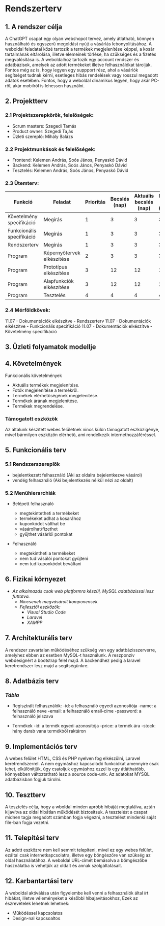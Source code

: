 # Rendszerterv
## 1. A rendszer célja

A ChatGPT csapat egy olyan webshopot tervez, amely átlátható, könnyen használható és egyszerű megoldást nyújt a vásárlás lebonyolításához. A weboldal feladatai közé tartozik a termékek megjelenítése képpel, a kosár tartalmának eltárolása, illetve elemeinek törlése, ha szükséges és a fizetés megvalósítása is. A weboldalhoz tartozik egy account rendszer és adatbázisok, amelyek az adott termékeket illetve felhasználókat tárolják. Fontos még az is, hogy legyen egy suppport rész, ahol a vásárlók segítséget tudnak kérni, esetleges hibás rendelések vagy rosszul megadott adatok esetében. Fontos, hogy a weboldal dinamikus legyen, hogy akár PC-ről, akár mobilról is lehessen használni.

## 2. Projektterv

### 2.1 Projektszerepkörök, felelőségek:
   * Scrum masters: Szegedi Tamás
   * Product owner: Szegedi Ta,ás
   * Üzleti szereplő: Mihály Balázs

### 2.2 Projektmunkások és felelőségek:
   * Frontend: Kelemen András, Soós János, Penyaskó Dávid
   * Backend: Kelemen András, Soós János, Penyaskó Dávid
   * Tesztelés: Kelemen András, Soós János, Penyaskó Dávid

### 2.3 Ütemterv:

|Funkció                  | Feladat                                | Prioritás | Becslés (nap) | Aktuális becslés (nap) | Eltelt idő (nap) | Becsült idő (nap) |
|-------------------------|----------------------------------------|-----------|---------------|------------------------|------------------|---------------------|
|Követelmény specifikáció |Megírás                                 |         1 |             3 |                      3 |                3 |                   3 |       
|Funkcionális specifikáció|Megírás                                 |         1 |             3 |                      3 |                3 |                   3 |
|Rendszerterv             |Megírás                                 |         1 |             3 |                      3 |                3 |                   3 |
|Program                  |Képernyőtervek elkészítése              |         2 |             3 |                      3 |                3 |                   3 | 
|Program                  |Prototípus elkészítése                  |         3 |            12 |                     12 |               12 |                  13 |
|Program                  |Alapfunkciók elkészítése                |         3 |            12 |                     12 |               12 |                  13 |
|Program                  |Tesztelés                               |         4 |             4 |                      4 |                4 |                   4 |

### 2.4 Mérföldkövek:

11.07 - Dokumentációk elkészítve - Rendszerterv
11.07 - Dokumentációk elkészítve - Funkcionális specifikáció
11.07 - Dokumentációk elkészítve - Követelmény specifikáció

## 3. Üzleti folyamatok modellje




## 4. Követelmények

Funkcionális követelmények

- Aktuális termékek megjelenítése.
- Fotók megjelenítése a termékről.
- Termékek elérhetőségének megjelenítése.
- Termékek árának megjelenítése.
- Termékek megrendelése.

### Támogatott eszközök

Az általunk készített webes felületnek nincs külön támogatott eszközigénye, mivel bármilyen eszközön elérhető, ami rendelkezik internethozzáféréssel.

## 5. Funkcionális terv

### 5.1 Rendszerszereplők

 - bejelentkezett felhasználó (Aki az oldalra bejelentkezve vásárol)
 - vendég felhasználó (Aki bejelentkezés nélkül nézi az oldalt)

### 5.2 Menühierarchiák

 - Belépett felhasználó
	- megtekintetheti a termékeket
	- termékeket adhat a kosarához
	- kuponkódot válthat be
	- vásárolhat/fizethet
	- gyűjthet vásárlói pontokat

 - Felhasználó
	- megtekintheti a termékeket
	- nem tud vásálói pontokat gyűjteni
	- nem tud kuponkódot beváltani

## 6. Fizikai környezet

- *Az alkalmazás csak web platformra készül, MySQL adatbázissal lesz futtatva.*
  - *Nincsenek megvásárolt komponensek.*
  - *Fejlesztői eszközök:*
    - *Visual Studio Code*
    - *Laravel*
    - *XAMPP*
    

## 7. Architekturális terv

A rendszer zavartalan működéséhez szükség van egy adatbázisszerverre, amelyhez ebben az esetben MySQL-t használunk.
A reszponzív webdesignért a bootstrap felel majd.
A backendhez pedig a laravel keretrendszer lesz majd a segítségünkre.

## 8. Adatbázis terv

### *Tábla*

- Regisztrált felhasználók:
   -id: a felhasználó egyedi azonosítója
   -name: a felhasználó neve
   -email: a felhasználó email-címe
   -password: a felhasználó jelszava

- Termékek
   -id: a termék egyedi azonosítója
   -price: a termék ára
   -stock: hány darab vana termékből raktáron

## 9. Implementációs terv

A webes felület HTML, CSS és PHP nyelven fog elkészülni, Laravel keretrendszerrel. A nem egymáshoz kapcsolódó funkciókat amennyire csak lehet, elkülönítjük, úgy csatoljuk egymáshoz ezzel is egy átláthatóbb, könnyebben változtatható lesz a source code-unk. Az adatokat MYSQL adatbázisban fogjuk tárolni.

## 10. Tesztterv

A tesztelés célja, hogy a wboldal minden apróbb hibáját megtalálva, aztán kijavítva az oldal hibátlan működését biztosítsuk. A tesztelést a csapat midnen tagja megadott számban fogja végezni, a tesztelést mindenki saját file-ban fogja vezetni. 

## 11. Telepítési terv

Az adott eszközre nem kell semmit telepíteni, mivel ez egy webes felület, ezáltal csak internetkapcsolatra, illetve egy böngészőre van szükség az oldal használatához.
A weboldal URL-címét bemásolva a bömgészőbe használatba is vehetjük az oldalt és annak szolgáltatásait. 


## 12. Karbantartási terv

A weboldal aktiválása után figyelembe kell venni a felhasználók által írt hibákat, illetve véleményeket a későbbi hibajavításokhoz, Ezek az észrevételek lehetnek lehetnek:

   - Működéssel kapcsolatos 
   - Design-nal kapcsoaltos 
